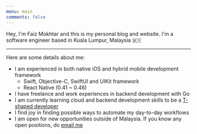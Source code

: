 ```yaml
---
menu: main
comments: false
---
```


Hey, I'm Faiz Mokhtar and this is my personal blog and website. I'm a software engineer based in Kuala Lumpur, Malaysia 🇲🇾

---

Here are some details about me:

- I am experienced in both native iOS and hybrid mobile development framework
    - Swift, Objective-C, SwiftUI and UIKit framework
    - React Native (0.41 ~ 0.46)
- I have freelance and work experiences in backend development with Go
- I am currently learning cloud and backend development skills to be a [T-shaped developer][1]
- I find joy in finding possible ways to automate my day-to-day workflows
- I am open for new opportunities outside of Malaysia. If you know any open positions, do [email me][2]

[1]: https://en.wikipedia.org/wiki/T-shaped_skills
[2]: mailto:mfmokhtar@gmail.com